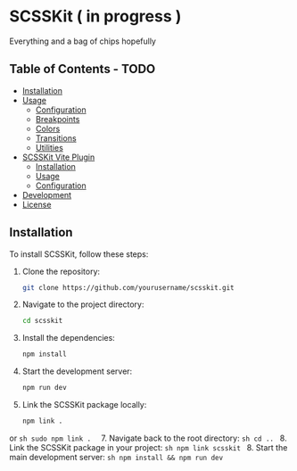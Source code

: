 # SCSSKit ( in progress )

Everything and a bag of chips hopefully

## Table of Contents - TODO
- [Installation](#installation)
- [Usage](#usage)
  - [Configuration](#configuration)
  - [Breakpoints](#breakpoints)
  - [Colors](#colors)
  - [Transitions](#transitions)
  - [Utilities](#utilities)
- [SCSSKit Vite Plugin](#scsskit-vite-plugin)
  - [Installation](#plugin-installation)
  - [Usage](#plugin-usage)
  - [Configuration](#plugin-configuration)
- [Development](#development)
- [License](#license)

## Installation

To install SCSSKit, follow these steps:

1. Clone the repository:
    ```sh
    git clone https://github.com/yourusername/scsskit.git
    ```
2. Navigate to the project directory:
    ```sh
    cd scsskit
    ```
3. Install the dependencies:
    ```sh
    npm install
    ```
4. Start the development server:
    ```sh
    npm run dev
    ```
6. Link the SCSSKit package locally:
    ```sh
    npm link . 
    ```
or 
    ```sh
    sudo npm link . 
    ```
7. Navigate back to the root directory:
    ```sh
    cd ..
    ```
8. Link the SCSSKit package in your project:
    ```sh
    npm link scsskit
    ```
8. Start the main development server:
    ```sh
    npm install && npm run dev
    ```
